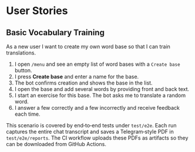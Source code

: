 # User Stories

## Basic Vocabulary Training

As a new user I want to create my own word base so that I can train translations.

1. I open `/menu` and see an empty list of word bases with a `Create base` button.
2. I press **Create base** and enter a name for the base.
3. The bot confirms creation and shows the base in the list.
4. I open the base and add several words by providing front and back text.
5. I start an exercise for this base. The bot asks me to translate a random word.
6. I answer a few correctly and a few incorrectly and receive feedback each time.

This scenario is covered by end‑to‑end tests under `test/e2e`.
Each run captures the entire chat transcript and saves a Telegram‑style PDF in
`test/e2e/reports`. The CI workflow uploads these PDFs as artifacts so they can be
downloaded from GitHub Actions.
